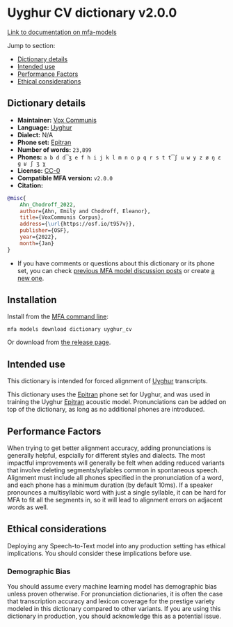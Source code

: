 
# Uyghur CV dictionary v2.0.0

[Link to documentation on mfa-models](https://mfa-models.readthedocs.io/en/main/dictionary/uyghur_cv.html)

Jump to section:

- [Dictionary details](#dictionary-details)
- [Intended use](#intended-use)
- [Performance Factors](#performance-factors)
- [Ethical considerations](#ethical-considerations)

## Dictionary details

- **Maintainer:** [Vox Communis](https://osf.io/t957v/)
- **Language:** [Uyghur](https://en.wikipedia.org/wiki/Uyghur_language)
- **Dialect:** N/A
- **Phone set:** [Epitran](https://github.com/dmort27/epitran)
- **Number of words:** `23,899`
- **Phones:** `a b d d͡ʒ e f h i j k l m n o p q r s t t͡ʃ u w y z ø ŋ ɛ ɡ ʁ ʃ ʒ χ`
- **License:** [CC-0](https://creativecommons.org/publicdomain/zero/1.0/)
- **Compatible MFA version:** `v2.0.0`
- **Citation:**

```bibtex
@misc{
	Ahn_Chodroff_2022,
	author={Ahn, Emily and Chodroff, Eleanor},
	title={VoxCommunis Corpus},
	address={\url{https://osf.io/t957v}},
	publisher={OSF},
	year={2022},
	month={Jan}
}
```

- If you have comments or questions about this dictionary or its phone set, you can check [previous MFA model discussion posts](https://github.com/MontrealCorpusTools/mfa-models/discussions?discussions_q=Uyghur+CV+dictionary+v2.0.0) or create [a new one](https://github.com/MontrealCorpusTools/mfa-models/discussions/new).

## Installation

Install from the [MFA command line](https://montreal-forced-aligner.readthedocs.io/en/latest/user_guide/models/index.html):

```
mfa models download dictionary uyghur_cv
```

Or download from [the release page](https://github.com/MontrealCorpusTools/mfa-models/releases/tag/dictionary-uyghur_cv-v2.0.0).

## Intended use

This dictionary is intended for forced alignment of [Uyghur](https://en.wikipedia.org/wiki/Uyghur_language) transcripts.

This dictionary uses the [Epitran](https://github.com/dmort27/epitran) phone set for Uyghur, and was used in training the Uyghur [Epitran](https://github.com/dmort27/epitran) acoustic model.
Pronunciations can be added on top of the dictionary, as long as no additional phones are introduced.

## Performance Factors

When trying to get better alignment accuracy, adding pronunciations is generally helpful, espcially for different styles and dialects.
The most impactful improvements will generally be felt when adding reduced variants that
involve deleting segments/syllables common in spontaneous speech.  Alignment must include all phones specified in the pronunciation of a word, and each phone has
a minimum duration (by default 10ms). If a speaker pronounces a multisyllabic word with just a single syllable, it can be hard for MFA to fit all the segments in,
so it will lead to alignment errors on adjacent words as well.

## Ethical considerations

Deploying any Speech-to-Text model into any production setting has ethical implications. You should consider these implications before use.

### Demographic Bias

You should assume every machine learning model has demographic bias unless proven otherwise.
For pronunciation dictionaries, it is often the case that transcription accuracy and lexicon coverage for the prestige variety modeled in this dictionary compared to other variants.
If you are using this dictionary in production, you should acknowledge this as a potential issue.
